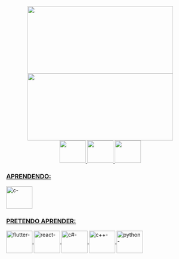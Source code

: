 


 ##    
 
<div align="center">
  <a href="https://github.com/GabrielRossi-gr">
  <img height="180em" width="390" src="https://github-readme-stats.vercel.app/api?username=GabrielRossi-gr&show_icons=true&theme=dracula&include_all_commits=true&count_private=false"/>
 <img height="180" width="390" src="https://github-readme-stats.vercel.app/api/top-langs/?username=GabrielRossi-gr&layout=compact&langs_count=7&theme=dracula"/> 
</div>
  
  <div align="center">
   
   
  <a href="https://www.facebook.com/gabriel.desouzarossi.9">
  <img height="60" width="70" src="https://cdn.jsdelivr.net/gh/devicons/devicon/icons/facebook/facebook-original.svg"/>
 
   <a href="https://www.linkedin.com/in/gabriel-s-rossi-4263681a3/">
  <img height="60" width="70" src="https://cdn.jsdelivr.net/gh/devicons/devicon/icons/linkedin/linkedin-original.svg"/>
     
  <a href="https://www.instagram.com/gabriel_s_rossi/?hl=pt-br">
  <img height="60" width="70" src=""/>
 
 </div>
 <div>
  <h3> APRENDENDO:  </h3>
 <img align="center" alt="c-"  height="60" width="70" src="https://cdn.jsdelivr.net/gh/devicons/devicon/icons/c/c-original.svg">
  <h3> PRETENDO APRENDER: </h3>
  <img align="center" alt="flutter-"   height="60" width="70" src="https://cdn.jsdelivr.net/gh/devicons/devicon/icons/flutter/flutter-original.svg">
  <img align="center" alt="react-"   height="60" width="70" src="https://cdn.jsdelivr.net/gh/devicons/devicon/icons/react/react-original.svg">
  <img align="center" alt="c#-"   height="60" width="70" src="https://cdn.jsdelivr.net/gh/devicons/devicon/icons/csharp/csharp-original.svg">
  <img align="center" alt="c++-"   height="60" width="70" src="https://cdn.jsdelivr.net/gh/devicons/devicon/icons/cplusplus/cplusplus-original.svg">
  <img align="center" alt="python-"  height="60" width="70" src="https://cdn.jsdelivr.net/gh/devicons/devicon/icons/python/python-original.svg">
 
  
 </div>



  
